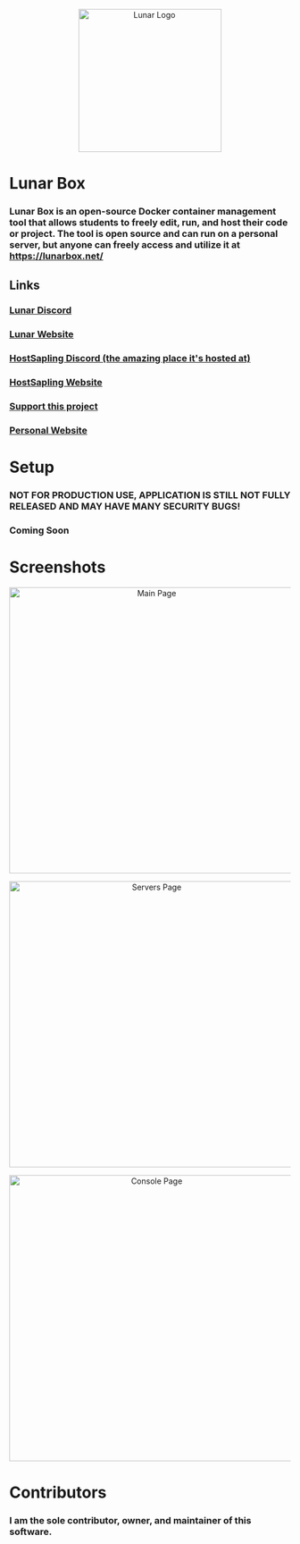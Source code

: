 <p align="center">
    <img width="256px" alt="Lunar Logo" src="https://cdn.discordapp.com/attachments/771419285092171878/771731802657521694/Untitled-1.png">
</p>

# Lunar Box
### Lunar Box is an open-source Docker container management tool that allows students to freely edit, run, and host their code or project. The tool is open source and can run on a personal server, but anyone can freely access and utilize it at https://lunarbox.net/


## Links
### [Lunar Discord](https://discord.gg/UCrwUaJ)
### [Lunar Website](https://lunarbox.net/)
### [HostSapling Discord (the amazing place it's hosted at)](https://discord.gg/tvPkE6G)
### [HostSapling Website](https://hostsapling.net/)
### [Support this project](https://paypal.me/infoupgraders/)
### [Personal Website](https://infoupgraders.com/)


# Setup
### **NOT FOR PRODUCTION USE, APPLICATION IS STILL NOT FULLY RELEASED AND MAY HAVE MANY SECURITY BUGS!**

### Coming Soon


# Screenshots
<p align="center">
    <img width="512px" alt="Main Page" src="https://cdn.discordapp.com/attachments/771419285092171878/773571831902240768/unknown.png">
</p>
<p align="center">
    <img width="512px" alt="Servers Page" src="https://cdn.discordapp.com/attachments/771419285092171878/773571964869935145/unknown.png">
</p>
<p align="center">
    <img width="512px" alt="Console Page" src="https://cdn.discordapp.com/attachments/771419285092171878/773572089465536512/unknown.png">
</p>


# Contributors
### I am the sole contributor, owner, and maintainer of this software.